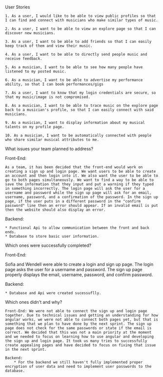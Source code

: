 User Stories

    1. As a user, I would like to be able to view public profiles so that I can find and connect with musicians who make similar types of music.

    2. As a user, I want to be able to view an explore page so that I can discover new musicians.

    3. As a user, I want to be able to add friends so that I can easily keep track of them and view their music.
    
    4. As a user, I want to be able to directly send people music and receive feedback.
    
    5. As a musician, I want to be able to see how many people have listened to my posted music.
    
    6. As a musician, I want to be able to advertise my performance ability, so that I can book performances/gigs
    
    7. As a user, I want to know that my login credentials are secure, so that my music/image is not compromised.
    
    8. As a musician, I want to be able to trace music on the explore page back to a musician's profile, so that I can easily connect with said musicians.
    
    9. As a musician, I want to display information about my musical talents on my profile page.
    
    10. As a musician, I want to be automatically connected with people who share similar musical attributes to me.
    
    
What issues your team planned to address?


Front-End: 

    As a team, it has been decided that the front-end would work on creating a sign up and login page. We want users to be able to create an account and then login into it. We also want the user to be able to go to both pages simultaneously. We want to find a way to be able to save the information that they input and put a warning if they typed in something incorrectly. The login page will ask the user for a username and password while the sign up page will ask for an email, username, password, and a confirmation of the password. In the sign up page, if the user puts in a different password in the "confirm password" line then an error should appear. If an invalid email is put then the website should also display an error. 

Backend:


    * Functional Api to allow communication between the front and back ends.
    * Database to store basic user information.
    

Which ones were successfully completed?


Front-End: 

Sofia and Wendell were able to create a login and sign up page. The login page asks the user for a username and password. The sign up page properly displays the email, username, password, and confirm password. 

Backend: 

    * Database and Api were created sucessuflly.

Which ones didn't and why?

    Front-End: We were not able to connect the sign up and login page together. Due to technical issues and getting an understanding for how angular works, we were not able to connect both pages yet, but that is something that we plan to have done by the next sprint. The sign up page does not check for the same passwords or state if the email is correct. We decided that this was not a main priority at the moment and we needed to focus on learning how to use angular and developing the sign up and login page. It took us many tries to successfully create appealing pages and have decided to focus on fixing that issue in the next sprint. 
    
    Backend:
        * For the backend we still haven't fully implemented proper encryption of user data and need to implement user passwords to the database.
